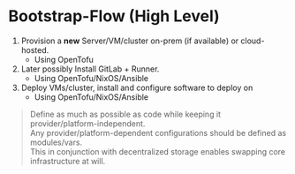 # Bootstrap-Flow (High Level)

1. Provision a **new** Server/VM/cluster on-prem (if available) or cloud-hosted.
   - Using OpenTofu
2. Later possibly Install GitLab + Runner.
   - Using OpenTofu/NixOS/Ansible
3. Deploy VMs/cluster, install and configure software to deploy on
   - Using OpenTofu/NixOS/Ansible

> Define as much as possible as code while keeping it provider/platform-independent.\
> Any provider/platform-dependent configurations should be defined as modules/vars.\
> This in conjunction with decentralized storage enables swapping core infrastructure at will.
